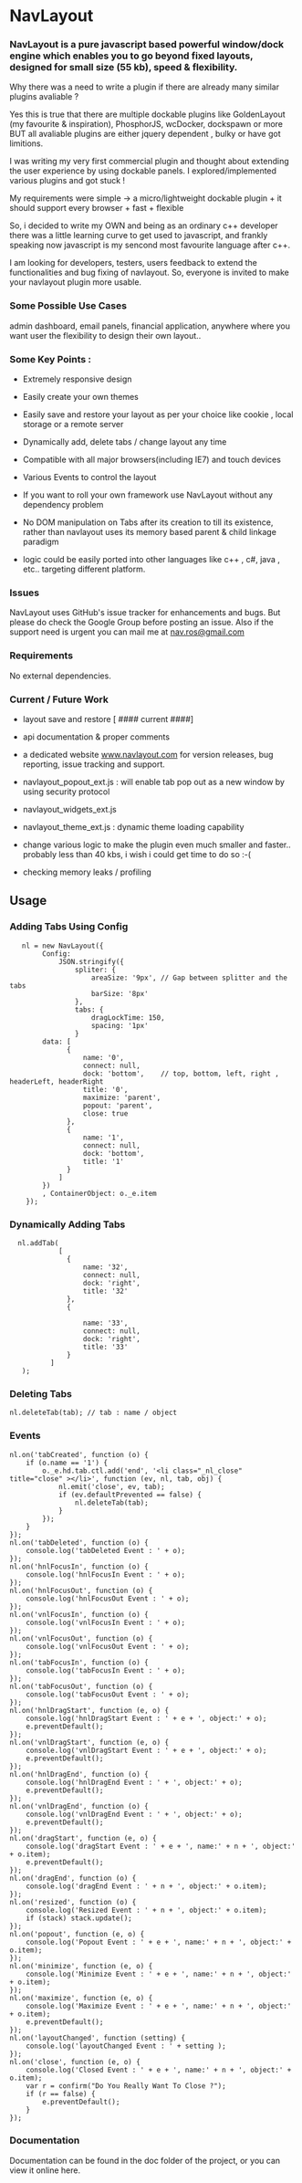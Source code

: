 # NavLayout #  
  
### NavLayout is a pure javascript based powerful window/dock engine which enables you to go beyond fixed layouts, designed for small size (55 kb), speed & flexibility. ###

Why there was a need to write a plugin if there are already many similar plugins avaliable ? 

Yes this is true that there are multiple dockable plugins like GoldenLayout (my favourite & inspiration), PhosphorJS, wcDocker, dockspawn or more BUT all avaliable plugins are either jquery dependent , bulky or have got limitions. 

I was writing my very first commercial plugin and thought about extending the user experience by using dockable panels. I explored/implemented various plugins and got stuck !

My requirements were simple -> a micro/lightweight dockable plugin + it should support every browser + fast + flexible

So, i decided to write my OWN and being as an ordinary c++ developer there was a little learning curve to get used to javascript, and frankly speaking now javascript is my sencond most favourite language after c++. 

I am looking for developers, testers, users feedback to extend the functionalities and bug fixing of navlayout. So, everyone is invited to make your navlayout plugin more usable.


### Some Possible Use Cases ###

admin dashboard, email panels, financial application, anywhere where you want user the flexibility to design their own layout..


### Some Key Points : ###

* Extremely responsive design

* Easily create your own themes

* Easily save and restore your layout as per your choice like cookie , local storage or a remote server

* Dynamically add, delete tabs / change layout any time

* Compatible with all major browsers(including IE7) and touch devices 

* Various Events to control the layout

* If you want to roll your own framework use NavLayout without any dependency problem 

* No DOM manipulation on Tabs after its creation to till its existence, rather than navlayout uses its memory based parent & child linkage paradigm

* logic could be easily ported into other languages like c++ , c#, java , etc.. targeting different platform.

### Issues ###

NavLayout uses GitHub's issue tracker for enhancements and bugs. But please do check the Google Group before posting an issue. Also if the support need is urgent you can mail me at nav.ros@gmail.com

### Requirements ###

No external dependencies.

### Current / Future Work ###

* layout save and restore [ #### current ####]

* api documentation & proper comments

* a dedicated website www.navlayout.com for version releases, bug reporting, issue tracking and support.

* navlayout_popout_ext.js : will enable tab pop out as a new window by using security protocol 

* navlayout_widgets_ext.js 

* navlayout_theme_ext.js :  dynamic theme loading capability

* change various logic to make the plugin even much smaller and faster.. probably less than 40 kbs, i wish i could get time to do so :-( 

* checking memory leaks / profiling

## Usage ##

### Adding Tabs Using Config ###

       nl = new NavLayout({
            Config:
                JSON.stringify({
                    spliter: {
                        areaSize: '9px', // Gap between splitter and the tabs
                        barSize: '8px'
                    },
                    tabs: {
                        dragLockTime: 150,
                        spacing: '1px'
                    }
            data: [
                  {
                      name: '0',
                      connect: null,
                      dock: 'bottom',    // top, bottom, left, right , headerLeft, headerRight 
                      title: '0',
                      maximize: 'parent',
                      popout: 'parent',
                      close: true
                  },
                  {
                      name: '1',
                      connect: null,
                      dock: 'bottom',
                      title: '1'
                  }
                ]
            })
            , ContainerObject: o._e.item
        });
          
### Dynamically Adding Tabs ###

      nl.addTab(
                [
                  {
                      name: '32',
                      connect: null,
                      dock: 'right',
                      title: '32'
                  },
                  {

                      name: '33',
                      connect: null,
                      dock: 'right',
                      title: '33'
                  }
              ]
       );
       

### Deleting Tabs ###

    nl.deleteTab(tab); // tab : name / object
    
### Events ###
    
    nl.on('tabCreated', function (o) {
        if (o.name == '1') {
            o._e.hd.tab.ctl.add('end', '<li class="_nl_close" title="close" ></li>', function (ev, nl, tab, obj) {
                nl.emit('close', ev, tab);
                if (ev.defaultPrevented == false) {
                    nl.deleteTab(tab);
                }
            });
        }
    });
    nl.on('tabDeleted', function (o) {
        console.log('tabDeleted Event : ' + o);
    });
    nl.on('hnlFocusIn', function (o) {
        console.log('hnlFocusIn Event : ' + o);
    });
    nl.on('hnlFocusOut', function (o) {
        console.log('hnlFocusOut Event : ' + o);
    });
    nl.on('vnlFocusIn', function (o) {
        console.log('vnlFocusIn Event : ' + o);
    });
    nl.on('vnlFocusOut', function (o) {
        console.log('vnlFocusOut Event : ' + o);
    });
    nl.on('tabFocusIn', function (o) {
        console.log('tabFocusIn Event : ' + o);
    });
    nl.on('tabFocusOut', function (o) {
        console.log('tabFocusOut Event : ' + o);
    });
    nl.on('hnlDragStart', function (e, o) {
        console.log('hnlDragStart Event : ' + e + ', object:' + o);
        e.preventDefault();
    });
    nl.on('vnlDragStart', function (e, o) {
        console.log('vnlDragStart Event : ' + e + ', object:' + o);
        e.preventDefault();
    });
    nl.on('hnlDragEnd', function (o) {
        console.log('hnlDragEnd Event : ' + ', object:' + o);
        e.preventDefault();
    });
    nl.on('vnlDragEnd', function (o) {
        console.log('vnlDragEnd Event : ' + ', object:' + o);
        e.preventDefault();
    });
    nl.on('dragStart', function (e, o) {
        console.log('dragStart Event : ' + e + ', name:' + n + ', object:' + o.item);
        e.preventDefault();
    });
    nl.on('dragEnd', function (o) {
        console.log('dragEnd Event : ' + n + ', object:' + o.item);
    });
    nl.on('resized', function (o) {
        console.log('Resized Event : ' + n + ', object:' + o.item);
        if (stack) stack.update();
    });
    nl.on('popout', function (e, o) {
        console.log('Popout Event : ' + e + ', name:' + n + ', object:' + o.item);
    });
    nl.on('minimize', function (e, o) {
        console.log('Minimize Event : ' + e + ', name:' + n + ', object:' + o.item);
    });
    nl.on('maximize', function (e, o) {
        console.log('Maximize Event : ' + e + ', name:' + n + ', object:' + o.item);
        e.preventDefault();
    });
    nl.on('layoutChanged', function (setting) {
        console.log('layoutChanged Event : ' + setting );        
    });
    nl.on('close', function (e, o) {
        console.log('Closed Event : ' + e + ', name:' + n + ', object:' + o.item);
        var r = confirm("Do You Really Want To Close ?");
        if (r == false) {
            e.preventDefault();
        }
    });
    
   
### Documentation ###

Documentation can be found in the doc folder of the project, or you can view it online here.


